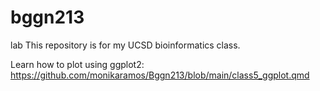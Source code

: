# bggn213
lab
This repository is for my UCSD bioinformatics class. 


Learn how to plot using ggplot2:
https://github.com/monikaramos/Bggn213/blob/main/class5_ggplot.qmd

